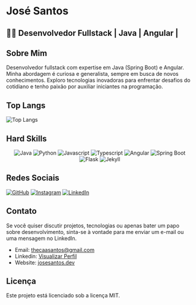 # José Santos
## 👨‍💻 Desenvolvedor Fullstack | Java | Angular | 

## Sobre Mim
Desenvolvedor fullstack com expertise em Java (Spring Boot) e Angular. Minha abordagem é curiosa e generalista, sempre em busca de novos conhecimentos. Exploro tecnologias inovadoras para enfrentar desafios do cotidiano e tenho paixão por auxiliar iniciantes na programação.

## Top Langs
![Top Langs](https://github-readme-stats.vercel.app/api/top-langs/?username=josesantosdev&theme=dark&hide_progress=true)

## Hard Skills
<div align="center">

![Java](https://img.shields.io/badge/Java-007396?style=for-the-badge&logo=java&logoColor=white)
![Python](https://img.shields.io/badge/Python-14354C?style=for-the-badge&logo=python&logoColor=white)
![Javascript](https://img.shields.io/badge/JavaScript-F7DF1E?style=for-the-badge&logo=javascript&logoColor=black)
![Typescript](https://img.shields.io/badge/TypeScript-007ACC?style=for-the-badge&logo=typescript&logoColor=white)
![Angular](https://img.shields.io/badge/Angular-DD0031?style=for-the-badge&logo=angular&logoColor=white)
![Spring Boot](https://img.shields.io/badge/Spring%20Boot-6DB33F?style=for-the-badge&logo=spring-boot)
![Flask](https://img.shields.io/badge/Flask-000000?style=for-the-badge&logo=flask&logoColor=white)
![Jekyll](https://img.shields.io/badge/Jekyll-CC0000?style=for-the-badge&logo=jekyll&logoColor=white)

</div>

## Redes Sociais
[![GitHub](https://img.shields.io/badge/GitHub-181717?style=for-the-badge&logo=github&logoColor=white)](https://github.com/josesantosdev)
[![Instagram](https://img.shields.io/badge/Instagram-E4405F?style=for-the-badge&logo=instagram&logoColor=white)](https://www.instagram.com/1000001trobles/)
[![LinkedIn](https://img.shields.io/badge/LinkedIn-0077B5?style=for-the-badge&logo=linkedin&logoColor=white)](https://www.linkedin.com/in/josesantosdev/)



## Contato
Se você quiser discutir projetos, tecnologias ou apenas bater um papo sobre desenvolvimento, sinta-se à vontade para me enviar um e-mail ou uma mensagem no LinkedIn.
- Email: [thecaasantos@gmail.com](mailto:thecaasantos@gmail.com)
- Linkedin: [Visualizar Perfil](https://www.linkedin.com/in/josesantosdev/)
- Website: [josesantos.dev](https://www.josesantos.dev/)

## Licença
Este projeto está licenciado sob a licença MIT.
